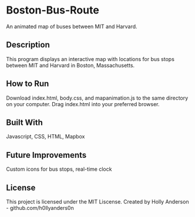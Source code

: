 # Boston-Bus-Route
An animated map of buses between MIT and Harvard.
## Description
This program displays an interactive map with locations for bus stops between MIT and Harvard in Boston, Massachusetts. 
## How to Run 
Download index.html, body.css, and mapanimation.js to the same directory on your computer. Drag index.html into your preferred browser.
## Built With
Javascript, CSS, HTML, Mapbox
## Future Improvements
Custom icons for bus stops, real-time clock
## License
This project is licensed under the MIT Liscense. Created by Holly Anderson - github.com/h0llyanders0n
